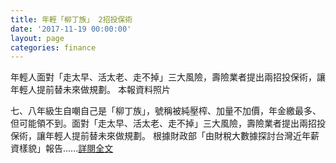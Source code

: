 ```yaml
---
title: 年輕「柳丁族」 2招投保術
date: '2017-11-19 00:00:00'
layout: page
categories: finance
---
```


年輕人面對「走太早、活太老、走不掉」三大風險，壽險業者提出兩招投保術，讓年輕人提前替未來做規劃。 本報資料照片
 
七、八年級生自嘲自己是「柳丁族」，號稱被純壓榨、加量不加價，年金繳最多、但可能領不到。面對「走太早、活太老、走不掉」三大風險，壽險業者提出兩招投保術，讓年輕人提前替未來做規劃。
根據財政部「由財稅大數據探討台灣近年薪資樣貌」報告......[詳閱全文](https://udn.com/news/story/7239/2828234)